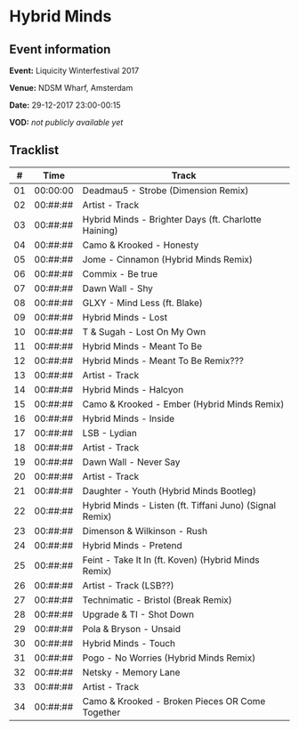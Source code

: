 # Hybrid Minds
## Event information
**Event:** Liquicity Winterfestival 2017

**Venue:** NDSM Wharf, Amsterdam

**Date:** 29-12-2017 23:00-00:15

**VOD:** *not publicly available yet*

## Tracklist
| \#  | Time     | Track                                                                                          |
| --- | -------- | ---------------------------------------------------------------------------------------------- |
| 01  | 00:00:00 | Deadmau5 - Strobe (Dimension Remix)                                                    |
| 02  | 00:##:## | Artist - Track                                   |
| 03  | 00:##:## | Hybrid Minds - Brighter Days (ft. Charlotte Haining)                                                               |
| 04  | 00:##:## | Camo & Krooked - Honesty                                                                     |
| 05  | 00:##:## | Jome - Cinnamon (Hybrid Minds Remix)                                                                 |
| 06  | 00:##:## | Commix - Be true                                            |
| 07  | 00:##:## | Dawn Wall - Shy                                                       |
| 08  | 00:##:## | GLXY - Mind Less (ft. Blake)                                                                |
| 09  | 00:##:## | Hybrid Minds - Lost                                                                    |
| 10  | 00:##:## | T & Sugah - Lost On My Own                                         |
| 11  | 00:##:## | Hybrid Minds - Meant To Be                                              |
| 12  | 00:##:## | Hybrid Minds - Meant To Be Remix???                         |
| 13  | 00:##:## | Artist - Track                         |
| 14  | 00:##:## | Hybrid Minds - Halcyon                         |
| 15  | 00:##:## | Camo & Krooked - Ember (Hybrid Minds Remix)                         |
| 16  | 00:##:## | Hybrid Minds - Inside                         |
| 17  | 00:##:## | LSB - Lydian                         |
| 18  | 00:##:## | Artist - Track                         |
| 19  | 00:##:## | Dawn Wall - Never Say                         |
| 20  | 00:##:## | Artist - Track                         |
| 21  | 00:##:## | Daughter - Youth (Hybrid Minds Bootleg)                         |
| 22  | 00:##:## | Hybrid Minds - Listen (ft. Tiffani Juno) (Signal Remix)                       |
| 23  | 00:##:## | Dimenson & Wilkinson - Rush                         |
| 24  | 00:##:## | Hybrid Minds - Pretend                       |
| 25  | 00:##:## | Feint - Take It In (ft. Koven) (Hybrid Minds Remix)                         |
| 26  | 00:##:## | Artist - Track (LSB??)                        |
| 27  | 00:##:## | Technimatic - Bristol (Break Remix)                         |
| 28  | 00:##:## | Upgrade & TI - Shot Down                         |
| 29  | 00:##:## | Pola & Bryson - Unsaid                        |
| 30  | 00:##:## | Hybrid Minds - Touch                         |
| 31  | 00:##:## | Pogo - No Worries (Hybrid Minds Remix)                         |
| 32  | 00:##:## | Netsky - Memory Lane                         |
| 33  | 00:##:## | Artist - Track                         |
| 34  | 00:##:## | Camo & Krooked - Broken Pieces OR Come Together                         |

